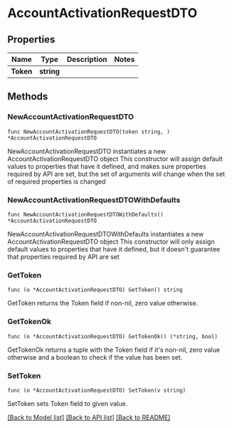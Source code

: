 # AccountActivationRequestDTO

## Properties

Name | Type | Description | Notes
------------ | ------------- | ------------- | -------------
**Token** | **string** |  | 

## Methods

### NewAccountActivationRequestDTO

`func NewAccountActivationRequestDTO(token string, ) *AccountActivationRequestDTO`

NewAccountActivationRequestDTO instantiates a new AccountActivationRequestDTO object
This constructor will assign default values to properties that have it defined,
and makes sure properties required by API are set, but the set of arguments
will change when the set of required properties is changed

### NewAccountActivationRequestDTOWithDefaults

`func NewAccountActivationRequestDTOWithDefaults() *AccountActivationRequestDTO`

NewAccountActivationRequestDTOWithDefaults instantiates a new AccountActivationRequestDTO object
This constructor will only assign default values to properties that have it defined,
but it doesn't guarantee that properties required by API are set

### GetToken

`func (o *AccountActivationRequestDTO) GetToken() string`

GetToken returns the Token field if non-nil, zero value otherwise.

### GetTokenOk

`func (o *AccountActivationRequestDTO) GetTokenOk() (*string, bool)`

GetTokenOk returns a tuple with the Token field if it's non-nil, zero value otherwise
and a boolean to check if the value has been set.

### SetToken

`func (o *AccountActivationRequestDTO) SetToken(v string)`

SetToken sets Token field to given value.



[[Back to Model list]](../README.md#documentation-for-models) [[Back to API list]](../README.md#documentation-for-api-endpoints) [[Back to README]](../README.md)


